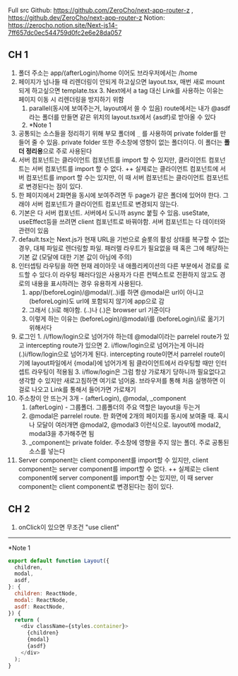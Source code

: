 Full src Github: https://github.com/ZeroCho/next-app-router-z , https://github.dev/ZeroCho/next-app-router-z
Notion: https://zerocho.notion.site/Next-js14-7ff657dc0ec544759d0fc2e6e28da057

## CH 1

1. 폴더 주소는 app/(afterLogin)/home 이어도 브라우저에서는 /home
2. 페이지가 넘나들 때 리렌더링이 안되게 하고싶으면 layout.tsx, 매번 새로 mount 되게 하고싶으면 template.tsx 3. Next에서 a tag 대신 Link를 사용하는 이유는 페이지 이동 시 리렌더링을 방지하기 위함
   1. parallel(동시에 보여주는거, layout에서 쓸 수 있음) route에서는 내가 @asdf라는 폴더를 만들면 같은 위치의 layout.tsx에서 {asdf}로 받아올 수 있다
   2. \*Note 1
3. 공통되는 소스들을 정리하기 위해 부모 폴더에 `_` 를 사용하여 private folder를 만들어 줄 수 있음. private folder 또한 주소창에 영향이 없는 폴더이다. 이 폴더는 **폴더 정리용**으로 주로 사용된다
4. 서버 컴포넌트는 클라이언트 컴포넌트를 import 할 수 있지만, 클라이언트 컴포넌트는 서버 컴포넌트를 import 할 수 없다. ++ 실제로는 클라이언트 컴포넌트에 서버 컴포넌트를 import 할 수는 있지만, 이 때 서버 컴포넌트는 클라이언트 컴포넌트로 변경된다는 점이 있다.
5. 한 페이지에서 2화면을 동시에 보여주려면 두 page가 같은 폴더에 있어야 한다. 그래야 서버 컴포넌트가 클라이언트 컴포넌트로 변경되지 않는다.
6. 기본은 다 서버 컴포넌트. 서버에서 도니까 async 붙힐 수 있음. useState, useEffect등을 쓰려면 client 컴포넌트로 바꿔야함. 서버 컴포넌트는 다 데이터와 관련이 있음
7. default.tsx는 Next.js가 현재 URL을 기반으로 슬롯의 활성 상태를 복구할 수 없는 경우, 대체 파일로 렌더링할 파일. 패러렐 라우트가 필요없을 때 혹은 그에 해당하는 기본 값 (모달에 대한 기본 값이 아님에 주의)
8. 인터셉팅 라우팅을 하면 현재 레이아웃 내 애플리케이션의 다른 부분에서 경로를 로드할 수 있다.이 라우팅 패러다임은 사용자가 다른 컨텍스트로 전환하지 않고도 경로의 내용을 표시하려는 경우 유용하게 사용된다.
   1. app/(beforeLogin)/@modal/(..)i를 하면 @modal은 url이 아니고 (beforeLogin)도 url에 포함되지 않기에 app으로 감
   2. 그래서 (.)i로 해야함. (..)나 (.)은 browser url 기준이다
   3. 이렇게 하는 이유는 (beforeLogin)/@modal/i를 (beforeLogin)/i로 옮기기 위해서다
9. <Link href="/i/flow/login" className={styles.login}>로그인</Link>
   1. /i/flow/login으로 넘어가야 하는데 @modal이라는 parrelel route가 있고 intercepting route가 있으면
   2. i/flow/login으로 넘어가는게 아니라 (.)i/flow/login으로 넘어가게 된다.
      intercepting route이면서 parrelel route이기에 layout파일에서 {modal}에 넘어가게 됨
      클라이언트에서 라우팅할 때만 인터셉트 라우팅이 적용됨
   3. i/flow/login은 그럼 항상 가로채기 당하니까 필요없다고 생각할 수 있지만 새로고침하면 여기로 넘어옴. 브라우저를 통해 처음 실행하면 이걸로 나오고 Link를 통해서 들어가면 가로채기
10. 주소창이 안 뜨는거 3개 - (afterLogin), @modal, \_component
    1. (afterLogin) - 그룹폴더. 그룹폴더의 주요 역할은 layout을 두는거
    2. @modal은 parrelel route. 한 화면에 2개의 페이지를 동시에 보여줄 때. 혹시나 모달이 여러개면 @modal2, @modal3 이런식으로. layout에 modal2, modal3을 추가해주면 됨
    3. \_component는 private folder. 주소창에 영향을 주지 않는 폴더. 주로 공통된 소스를 넣는다
11. Server component는 client component를 import할 수 있지만, client component는 server component를 import할 수 없다. ++ 실제로는 client component에 server component를 import할 수는 있지만, 이 때 server component는 client component로 변경된다는 점이 있다.

## CH 2

1. onClick이 있으면 무조건 "use client"

---

\*Note 1

```javascript
export default function Layout({
  children,
  modal,
  asdf,
}: {
  children: ReactNode,
  modal: ReactNode,
  asdf: ReactNode,
}) {
  return (
    <div className={styles.container}>
      {children}
      {modal}
      {asdf}
    </div>
  );
}
```
